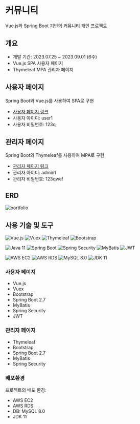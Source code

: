 # 커뮤니티
Vue.js와 Spring Boot 기반의 커뮤니티 개인 프로젝트

## 개요
- 개발 기간: 2023.07.25 ~ 2023.09.01 (6주)
- Vue.js SPA 사용자 페이지
- Thymeleaf MPA 관리자 페이지
## 사용자 페이지

Spring Boot와 Vue.js를 사용하여 SPA로 구현

- <a href="http://ec2-43-201-8-173.ap-northeast-2.compute.amazonaws.com:8080/">사용자 페이지 링크</a>
- 사용자 아이디: user1
- 사용자 비밀번호: 123q

## 관리자 페이지

Spring Boot와 Thymeleaf를 사용하여 MPA로 구현

- <a href="http://ec2-43-201-8-173.ap-northeast-2.compute.amazonaws.com:8081/admin/login">관리자 페이지 링크</a>
- 관리자 아이디: admin1
- 관리자 비밀번호: 123qwe!

## ERD
![portfolio](https://github.com/woojcoding/community/assets/110895459/38996dc5-f354-46bd-9f4c-7e2824cba464)

## 사용 기술 및 도구

![Vue.js](https://img.shields.io/badge/Vue.js-4FC08D?style=for-the-badge&logo=vue.js&logoColor=white)
![Vuex](https://img.shields.io/badge/Vuex-34495E?style=for-the-badge&logo=vuex&logoColor=white)
![Thymeleaf](https://img.shields.io/badge/Thymeleaf-005F0F?style=for-the-badge&logo=thymeleaf&logoColor=white)
![Bootstrap](https://img.shields.io/badge/Bootstrap-7952B3?style=for-the-badge&logo=bootstrap&logoColor=white)

![Java 11](https://img.shields.io/badge/Java%2011-007396?style=for-the-badge&logo=java&logoColor=white)
![Spring Boot](https://img.shields.io/badge/Spring%20Boot-6DB33F?style=for-the-badge&logo=spring&logoColor=white)
![Spring Security](https://img.shields.io/badge/Spring%20Security-6DB33F?style=for-the-badge&logo=spring&logoColor=white)
![MyBatis](https://img.shields.io/badge/MyBatis-000000?style=for-the-badge&logo=mybatis&logoColor=white)
![JWT](https://img.shields.io/badge/JWT-000000?style=for-the-badge&logo=jwt&logoColor=white)

![AWS EC2](https://img.shields.io/badge/AWS%20EC2-232F3E?style=for-the-badge&logo=amazonaws&logoColor=white)
![AWS RDS](https://img.shields.io/badge/AWS%20RDS-232F3E?style=for-the-badge&logo=amazonaws&logoColor=white)
![MySQL 8.0](https://img.shields.io/badge/MySQL%208.0-4479A1?style=for-the-badge&logo=mysql&logoColor=white)
![JDK 11](https://img.shields.io/badge/JDK%2011-007396?style=for-the-badge&logo=java&logoColor=white)

### 사용자 페이지

- Vue.js
- Vuex
- Bootstrap
- Spring Boot 2.7
- MyBatis
- Spring Security
- JWT

### 관리자 페이지

- Thymeleaf
- Bootstrap
- Spring Boot 2.7
- MyBatis
- Spring Security

### 배포환경

프로젝트의 배포 환경:

- AWS EC2
- AWS RDS
- DB: MySQL 8.0
- JDK 11
